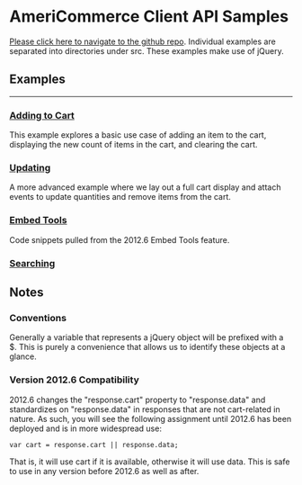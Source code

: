 # AmeriCommerce Client API Samples 



[Please click here to navigate to the github repo](https://github.com/AmeriCommerce/js-api-samples). Individual examples are separated into directories under src. These examples make use of jQuery.

## Examples 
---

### [Adding to Cart](https://github.com/AmeriCommerce/js-api-samples/tree/master/src/adding_to_cart)

This example explores a basic use case of adding an item to the cart, displaying the new count of items in the cart, and clearing the cart.

### [Updating](https://github.com/AmeriCommerce/js-api-samples/tree/master/src/updating) 

A more advanced example where we lay out a full cart display and attach events to update quantities and remove items from the cart.

### [Embed Tools](https://github.com/AmeriCommerce/js-api-samples/tree/master/src/embed_tools)

Code snippets pulled from the 2012.6 Embed Tools feature.

### [Searching](https://github.com/AmeriCommerce/js-api-samples/tree/master/src/searching)

## Notes 

### Conventions 

Generally a variable that represents a jQuery object will be prefixed with a $. This is purely a convenience that allows us to identify these objects at a glance.

### Version 2012.6 Compatibility 

2012.6 changes the "response.cart" property to "response.data" and standardizes on "response.data" in responses that are not cart-related in nature. As such, you will see the following assignment until 2012.6 has been deployed and is in more widespread use:

    var cart = response.cart || response.data;

That is, it will use cart if it is available, otherwise it will use data. This is safe to use in any version before 2012.6 as well as after.